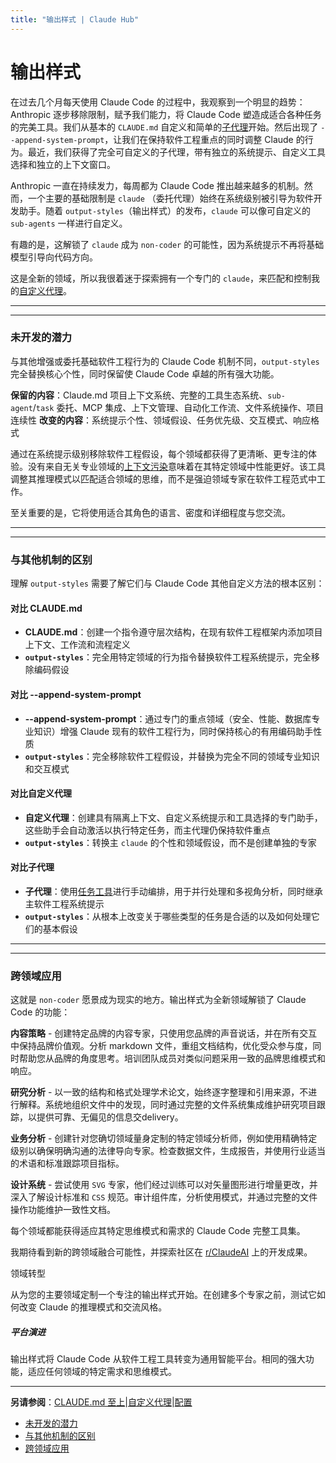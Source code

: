 ```yaml
---
title: "输出样式 | Claude Hub"
---
```


# 输出样式

在过去几个月每天使用 Claude Code 的过程中，我观察到一个明显的趋势：Anthropic 逐步移除限制，赋予我们能力，将 Claude Code 塑造成适合各种任务的完美工具。我们从基本的 `CLAUDE.md` 自定义和简单的[子代理](/mechanics-sub-agents.html)开始。然后出现了 `--append-system-prompt`，让我们在保持软件工程重点的同时调整 Claude 的行为。最近，我们获得了完全可自定义的子代理，带有独立的系统提示、自定义工具选择和独立的上下文窗口。

Anthropic 一直在持续发力，每周都为 Claude Code 推出越来越多的机制。然而，一个主要的基础限制是 `claude` （委托代理）始终在系统级别被引导为软件开发助手。随着 `output-styles`（输出样式）的发布，`claude` 可以像可自定义的 `sub-agents` 一样进行自定义。

有趣的是，这解锁了 `claude` 成为 `non-coder` 的可能性，因为系统提示不再将基础模型引导向代码方向。

这是全新的领域，所以我很着迷于探索拥有一个专门的 `claude`，来匹配和控制我的[自定义代理](/mechanics-custom-agents.html)。

* * *

* * *

### 未开发的潜力

与其他增强或委托基础软件工程行为的 Claude Code 机制不同，`output-styles` 完全替换核心个性，同时保留使 Claude Code 卓越的所有强大功能。

**保留的内容**：Claude.md 项目上下文系统、完整的工具生态系统、`sub-agent`/`task` 委托、MCP 集成、上下文管理、自动化工作流、文件系统操作、项目连续性 **改变的内容**：系统提示个性、领域假设、任务优先级、交互模式、响应格式

通过在系统提示级别移除软件工程假设，每个领域都获得了更清晰、更专注的体验。没有来自无关专业领域的[上下文污染](/mechanics-poison-context-awareness.html)意味着在其特定领域中性能更好。该工具调整其推理模式以匹配适合领域的思维，而不是强迫领域专家在软件工程范式中工作。

至关重要的是，它将使用适合其角色的语言、密度和详细程度与您交流。

* * *

* * *

### 与其他机制的区别

理解 `output-styles` 需要了解它们与 Claude Code 其他自定义方法的根本区别：

#### 对比 CLAUDE.md

-   **CLAUDE.md**：创建一个指令遵守层次结构，在现有软件工程框架内添加项目上下文、工作流和流程定义
-   **`output-styles`**：完全用特定领域的行为指令替换软件工程系统提示，完全移除编码假设

#### 对比 --append-system-prompt

-   **\--append-system-prompt**：通过专门的重点领域（安全、性能、数据库专业知识）增强 Claude 现有的软件工程行为，同时保持核心的有用编码助手性质
-   **`output-styles`**：完全移除软件工程假设，并替换为完全不同的领域专业知识和交互模式

#### 对比自定义代理

-   **自定义代理**：创建具有隔离上下文、自定义系统提示和工具选择的专门助手，这些助手会自动激活以执行特定任务，而主代理仍保持软件重点
-   **`output-styles`**：转换主 `claude` 的个性和领域假设，而不是创建单独的专家

#### 对比子代理

-   **子代理**：使用[任务工具](/mechanics-task-agent-tools.html)进行手动编排，用于并行处理和多视角分析，同时继承主软件工程系统提示
-   **`output-styles`**：从根本上改变关于哪些类型的任务是合适的以及如何处理它们的基本假设

* * *

* * *

### 跨领域应用

这就是 `non-coder` 愿景成为现实的地方。输出样式为全新领域解锁了 Claude Code 的功能：

**内容策略** - 创建特定品牌的内容专家，只使用您品牌的声音说话，并在所有交互中保持品牌价值观。分析 markdown 文件，重组文档结构，优化受众参与度，同时帮助您从品牌的角度思考。培训团队成员对类似问题采用一致的品牌思维模式和响应。

**研究分析** - 以一致的结构和格式处理学术论文，始终逐字整理和引用来源，不进行解释。系统地组织文件中的发现，同时通过完整的文件系统集成维护研究项目跟踪，以提供可靠、无偏见的信息交delivery。

**业务分析** - 创建针对您确切领域量身定制的特定领域分析师，例如使用精确特定级别以确保明确沟通的法律导向专家。检查数据文件，生成报告，并使用行业适当的术语和标准跟踪项目指标。

**设计系统** - 尝试使用 `SVG` 专家，他们经过训练可以对矢量图形进行增量更改，并深入了解设计标准和 `CSS` 规范。审计组件库，分析使用模式，并通过完整的文件操作功能维护一致性文档。

每个领域都能获得适应其特定思维模式和需求的 Claude Code 完整工具集。

我期待看到新的跨领域融合可能性，并探索社区在 [r/ClaudeAI](https://reddit.com/r/ClaudeAI) 上的开发成果。

领域转型

从为您的主要领域定制一个专注的输出样式开始。在创建多个专家之前，测试它如何改变 Claude 的推理模式和交流风格。

##### 平台演进

输出样式将 Claude Code 从软件工程工具转变为通用智能平台。相同的强大功能，适应任何领域的特定需求和思维模式。


* * *

**另请参阅**：[CLAUDE.md 至上](/mechanics-claude-md-supremacy.html)|[自定义代理](/mechanics-custom-agents.html)|[配置](/watch-control.html)


-   [未开发的潜力](#未开发的潜力)
-   [与其他机制的区别](#与其他机制的区别)
-   [跨领域应用](#跨领域应用)